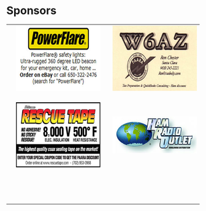 # Sponsors

<table width="620" border="0" align="center" cellpadding="0" cellspacing="0">
  <tr>
    <td>&nbsp;</td>
    <td><img src="/images/sponsors/PowerFlareCard-300.jpg" width="300" height="171" alt="sponsor page" /></td>
    <td>&nbsp;</td>
    <td><img src="/images/sponsors/W6AZ-300.jpg" width="300" height="171" alt="sponsor page" /></td>
  </tr>
  <tr>
    <td>&nbsp;</td>
    <td>&nbsp;</td>
    <td>&nbsp;</td>
    <td>&nbsp;</td>
  </tr>
  <tr>
    <td>&nbsp;</td>
    <td><img src="/images/sponsors/rescuetape-300.jpg" width="300" height="170" border="0" alt="sponsor page" /></td>
    <td>&nbsp;</td>
    <td><img src="/images/sponsors/HRO-300.jpg" width="300" height="96" alt="sponsor page" /></td>
  </tr>
  <tr>
    <td>&nbsp;</td>
    <td>&nbsp;</td>
    <td>&nbsp;</td>
    <td>&nbsp;</td>
  </tr>
  <tr>
    <td>&nbsp;</td>
    <td>&nbsp;</td>
  </tr>
  <tr>
    <td>&nbsp;</td>
    <td><div align="center"></div></td>
    <td valign="top">&nbsp;</td>
  </tr>
  <tr>
    <td>&nbsp;</td>
    <td>&nbsp;</td>
    <td>&nbsp;</td>
    <td>&nbsp;</td>
  </tr>
</table>
